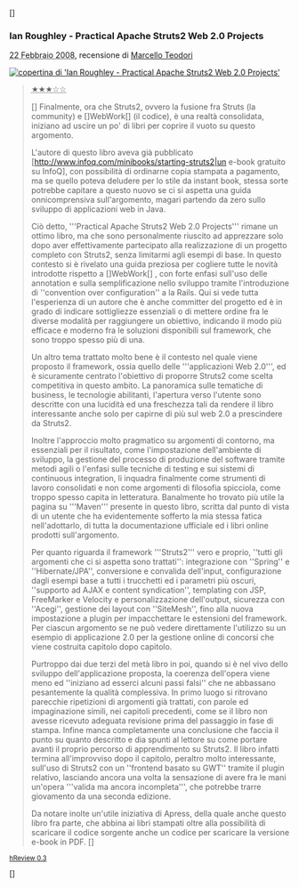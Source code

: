 [<html>]
<div class="hreview">
  <h3 class="summary"><span class="item fn">Ian Roughley - Practical Apache Struts2 Web 2.0 Projects</span></h3>
  <abbr class="dtreviewed" title="20080220T0000++0100">22 Febbraio 2008,</abbr> recensione di
  <span class="reviewer vcard">
	 <span class="fn"><a href="Wiki?MarcelloTeodori">Marcello Teodori</a></span>
  </span>
<p/>
  <span class="type" style="display:none">product</span>
<a class="item url" href="http://www.apress.com/book/view/9781590599037">
  <img alt="copertina di 'Ian Roughley - Practical Apache Struts2 Web 2.0 Projects'" src="http://www.apress.com/resource/bookcover/9781590599037?size=medium" class="photo" />
</a>
<p/>
  <blockquote class="description">
	 <p><abbr title="3" class="rating" style="font-family:'Hiragino Kaku Gothic Pro';">&#9733;&#9733;&#9733;&#9734;&#9734;</abbr></p>
[</html>]
Finalmente, ora che Struts2, ovvero la fusione fra Struts (la community) e [<html>]WebWork[</html>] (il codice), è una realtà consolidata, iniziano ad uscire un po' di libri per coprire il vuoto su questo argomento.

L'autore di questo libro aveva già pubblicato [http://www.infoq.com/minibooks/starting-struts2|un e-book gratuito su InfoQ], con possibilità di ordinarne copia stampata a pagamento, ma se quello poteva deludere per lo stile da instant book, stessa sorte potrebbe capitare a questo nuovo se ci si aspetta una guida onnicomprensiva sull'argomento, magari partendo da zero sullo sviluppo di applicazioni web in Java.

Ciò detto, '''Practical Apache Struts2 Web 2.0 Projects''' rimane un ottimo libro, ma che sono personalmente riuscito ad apprezzare solo dopo aver effettivamente partecipato alla realizzazione di un progetto completo con Struts2, senza limitarmi agli esempi di base. In questo contesto si è rivelato una guida preziosa per cogliere tutte le novità introdotte rispetto a [<html>]WebWork[</html>] , con forte enfasi sull'uso delle annotation e sulla semplificazione nello sviluppo tramite l'introduzione di ''convention over configuration'' a la Rails. Qui si vede tutta l'esperienza di un autore che è anche committer del progetto ed è in grado di indicare sottigliezze essenziali o di mettere ordine fra le diverse modalità per raggiungere un obiettivo, indicando il modo più efficace e moderno fra le soluzioni disponibili sul framework, che sono troppo spesso più di una.

Un altro tema trattato molto bene è il contesto nel quale viene proposto il framework, ossia quello delle '''applicazioni Web 2.0''', ed è sicuramente centrato l'obiettivo di proporre Struts2 come scelta competitiva in questo ambito. La panoramica sulle tematiche di business, le tecnologie abilitanti, l'apertura verso l'utente sono descritte con una lucidità ed una freschezza tali da rendere il libro interessante anche solo per capirne di più sul web 2.0 a prescindere da Struts2.

Inoltre l'approccio molto pragmatico su argomenti di contorno, ma essenziali per il risultato, come l'impostazione dell'ambiente di sviluppo, la gestione del processo di produzione del software tramite metodi agili o l'enfasi sulle tecniche di testing e sui sistemi di continuous integration, li inquadra finalmente come strumenti di lavoro consolidati e non come argomenti di filosofia spicciola, come troppo spesso capita in letteratura. Banalmente ho trovato più utile la pagina su '''Maven''' presente in questo libro, scritta dal punto di vista di un utente che ha evidentemente sofferto la mia stessa fatica nell'adottarlo, di tutta la documentazione ufficiale ed i libri online prodotti sull'argomento.

Per quanto riguarda il framework '''Struts2''' vero e proprio, ''tutti gli argomenti che ci si aspetta sono trattati'': integrazione con ''Spring'' e ''Hibernate/JPA'', conversione e convalida dell'input, configurazione dagli esempi base a tutti i trucchetti ed i parametri più oscuri, ''supporto ad AJAX e content syndication'', templating con JSP, FreeMarker e Velocity e personalizzazione dell'output, sicurezza con ''Acegi'', gestione dei layout con ''SiteMesh'', fino alla nuova impostazione a plugin per impacchettare le estensioni del framework. Per ciascun argomento se ne può vedere direttamente l'utilizzo su un esempio di applicazione 2.0 per la gestione online di concorsi che viene costruita capitolo dopo capitolo. 

Purtroppo dai due terzi del metà libro in poi, quando si è nel vivo dello sviluppo dell'applicazione proposta, la coerenza dell'opera viene meno ed ''iniziano ad esserci alcuni passi falsi'' che ne abbassano pesantemente la qualità complessiva. In primo luogo si ritrovano parecchie ripetizioni di argomenti già trattati, con parole ed impaginazione simili, nei capitoli precedenti, come se il libro non avesse ricevuto adeguata revisione prima del passaggio in fase di stampa. Infine manca completamente una conclusione che faccia il punto su quanto descritto e dia spunti al lettore su come portare avanti il proprio percorso di apprendimento su Struts2. Il libro infatti termina all'improvviso dopo il capitolo, peraltro molto interessante, sull'uso di Struts2 con un ''frontend basato su GWT'' tramite il plugin relativo, lasciando ancora una volta la sensazione di avere fra le mani un'opera '''valida ma ancora incompleta''', che potrebbe trarre giovamento da una seconda edizione.

Da notare inolte un'utile iniziativa di Apress, della quale anche questo libro fra parte, che abbina ai libri stampati oltre alla possibilità di scaricare il codice sorgente anche un codice per scaricare la versione e-book in PDF.
[<html>]
  </blockquote>
  <p style="font-size:smaller;"><a href="http://microformats.org/wiki/hreview">hReview <span class="version">0.3</span></a></p>
</div>
[</html>]

